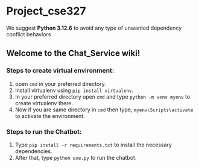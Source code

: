 # Project_cse327

We suggest **Python 3.12.6** to avoid any type of unwanted dependency conflict behaviors

## Welcome to the Chat_Service wiki!
### Steps to create virtual environment:
1. open `cmd` in your preferred directory.
2. Install virtualenv using `pip install virtualenv`.
3. In your preferred directory open `cmd` and type `python -m venv myenv` to create virtualenv there.
4. Now if you are same directory in `cmd` then type, `myenv\Scripts\activate` to activate the environment.
### Steps to run the Chatbot:
1. Type `pip install -r requirements.txt` to install the necessary dependencies.
2. After that, type `python exe.py` to run the chatbot.


